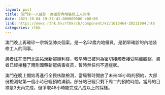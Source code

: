 ```yaml
---
layout: post
title: 澳門多一人確診　為確診內地裝修工人同事
date: 2021-10-04 19:37:41.000000000 +08:00
link: https://news.rthk.hk/rthk/ch/component/k2/1613464-20211004.htm
categories: rthk
---
```


澳門晚上再確䂦一宗新型肺炎個案，是一名52歲內地僱員，是朝早確診的內地裝修工人的同事。

患者住在澳門北區祐漢新邨順利樓，較早時已被列為密切接觸者接受隔離觀察，患者已經接種了兩劑國藥新冠病毒疫苗，暫時無任何不適症狀。

澳門在晚上開始再進行全民核酸檢測，當局暫時開放了未來48小時的預約，大部份檢測站第一個小時已經預約滿額，部分站已經只剩下周二的預約時間。當局的目標是3天內完成，但爭取48小時能完成八成以上的採樣。
